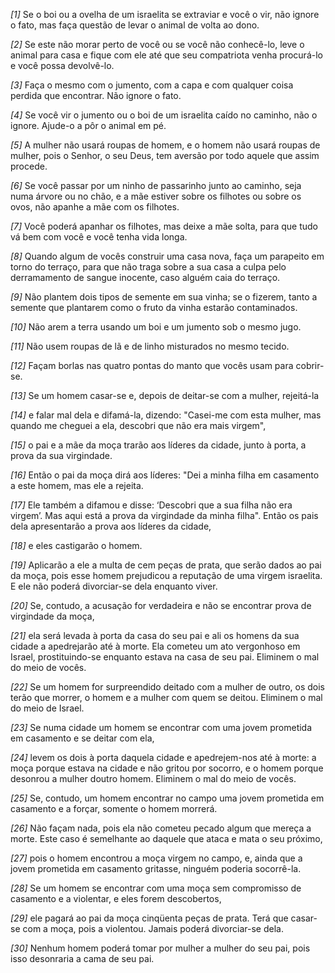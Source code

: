 *[1]* Se o boi ou a ovelha de um israelita se extraviar e você o vir, não ignore o fato, mas faça questão de levar o animal de volta ao dono.

*[2]* Se este não morar perto de você ou se você não conhecê-lo, leve o animal para casa e fique com ele até que seu compatriota venha procurá-lo e você possa devolvê-lo.

*[3]* Faça o mesmo com o jumento, com a capa e com qualquer coisa perdida que encontrar. Não ignore o fato.

*[4]* Se você vir o jumento ou o boi de um israelita caído no caminho, não o ignore. Ajude-o a pôr o animal em pé.

*[5]* A mulher não usará roupas de homem, e o homem não usará roupas de mulher, pois o Senhor, o seu Deus, tem aversão por todo aquele que assim procede.

*[6]* Se você passar por um ninho de passarinho junto ao caminho, seja numa árvore ou no chão, e a mãe estiver sobre os filhotes ou sobre os ovos, não apanhe a mãe com os filhotes.

*[7]* Você poderá apanhar os filhotes, mas deixe a mãe solta, para que tudo vá bem com você e você tenha vida longa.

*[8]* Quando algum de vocês construir uma casa nova, faça um parapeito em torno do terraço, para que não traga sobre a sua casa a culpa pelo derramamento de sangue inocente, caso alguém caia do terraço.

*[9]* Não plantem dois tipos de semente em sua vinha; se o fizerem, tanto a semente que plantarem como o fruto da vinha estarão contaminados.

*[10]* Não arem a terra usando um boi e um jumento sob o mesmo jugo.

*[11]* Não usem roupas de lã e de linho misturados no mesmo tecido.

*[12]* Façam borlas nas quatro pontas do manto que vocês usam para cobrir-se.

*[13]* Se um homem casar-se e, depois de deitar-se com a mulher, rejeitá-la

*[14]* e falar mal dela e difamá-la, dizendo: "Casei-me com esta mulher, mas quando me cheguei a ela, descobri que não era mais virgem",

*[15]* o pai e a mãe da moça trarão aos líderes da cidade, junto à porta, a prova da sua virgindade.

*[16]* Então o pai da moça dirá aos líderes: "Dei a minha filha em casamento a este homem, mas ele a rejeita.

*[17]* Ele também a difamou e disse: ‘Descobri que a sua filha não era virgem’. Mas aqui está a prova da virgindade da minha filha". Então os pais dela apresentarão a prova aos líderes da cidade,

*[18]* e eles castigarão o homem.

*[19]* Aplicarão a ele a multa de cem peças de prata, que serão dados ao pai da moça, pois esse homem prejudicou a reputação de uma virgem israelita. E ele não poderá divorciar-se dela enquanto viver.

*[20]* Se, contudo, a acusação for verdadeira e não se encontrar prova de virgindade da moça,

*[21]* ela será levada à porta da casa do seu pai e ali os homens da sua cidade a apedrejarão até à morte. Ela cometeu um ato vergonhoso em Israel, prostituindo-se enquanto estava na casa de seu pai. Eliminem o mal do meio de vocês.

*[22]* Se um homem for surpreendido deitado com a mulher de outro, os dois terão que morrer, o homem e a mulher com quem se deitou. Eliminem o mal do meio de Israel.

*[23]* Se numa cidade um homem se encontrar com uma jovem prometida em casamento e se deitar com ela,

*[24]* levem os dois à porta daquela cidade e apedrejem-nos até à morte: a moça porque estava na cidade e não gritou por socorro, e o homem porque desonrou a mulher doutro homem. Eliminem o mal do meio de vocês.

*[25]* Se, contudo, um homem encontrar no campo uma jovem prometida em casamento e a forçar, somente o homem morrerá.

*[26]* Não façam nada, pois ela não cometeu pecado algum que mereça a morte. Este caso é semelhante ao daquele que ataca e mata o seu próximo,

*[27]* pois o homem encontrou a moça virgem no campo, e, ainda que a jovem prometida em casamento gritasse, ninguém poderia socorrê-la.

*[28]* Se um homem se encontrar com uma moça sem compromisso de casamento e a violentar, e eles forem descobertos,

*[29]* ele pagará ao pai da moça cinqüenta peças de prata. Terá que casar-se com a moça, pois a violentou. Jamais poderá divorciar-se dela.

*[30]* Nenhum homem poderá tomar por mulher a mulher do seu pai, pois isso desonraria a cama de seu pai.

